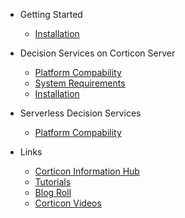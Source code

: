 - Getting Started
  - [Installation](Getting-Started/Installation.md)

- Decision Services on Corticon Server
  - [Platform Compability](https://docs.progress.com/bundle/corticon-supported-platforms/ ':include :type=text')
  - [System Requirements](https://docs.progress.com/bundle/corticon-install/page/System-requirements.html)
  - [Installation](/server/installation.md)

- Serverless Decision Services
  - [Platform Compability](https://docs.progress.com/bundle/corticon-js-supported-platforms/ ':include :type=text')

- Links
  - [Corticon Information Hub](https://docs.progress.com/category/corticon-information-hub)
  - [Tutorials](https://www.progress.com/corticon/corticon-learning-center)
  - [Blog Roll](https://www.progress.com/blogs/cognitive-services)
  - [Corticon Videos](https://docs.progress.com/category/corticon-videos)
